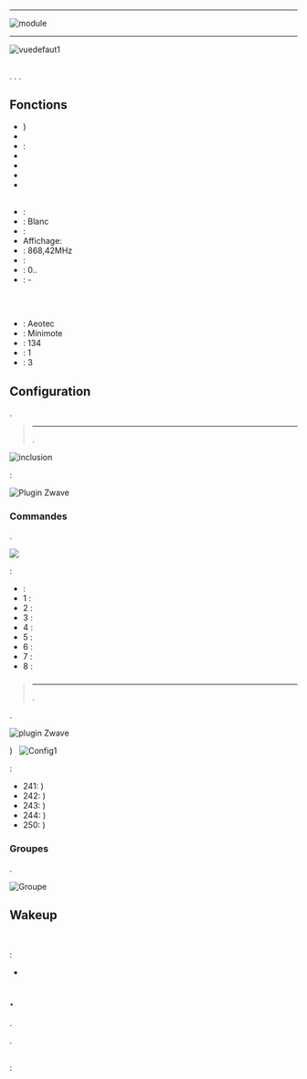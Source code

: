 # 

****

![module](images/aeotec.minimote/module.jpg)

****

![vuedefaut1](images/aeotec.minimote/vuedefaut1.jpg)

## 

. . .

## Fonctions

-   )
-   
-    : 
-   
-   
-   
-   

## 

-    : 
-    : Blanc
-    : 
-   Affichage: 
-    : 868,42MHz
-    : 
-    : 0..
-    : -

## 
 
-    : Aeotec
-    : Minimote
-    : 134
-    : 1
-    : 3

## Configuration

 [](https://doc.jeedom.com/de_DE/plugins/automation%20protocol/openzwave/).

> ****
>
> .

![inclusion](images/aeotec.minimote/inclusion.jpg)

 :

![Plugin Zwave](images/aeotec.minimote/information.jpg)

### Commandes

.

![](images/aeotec.minimote/commandes.jpg)

 :

-    : 
  - 1 : 
  - 2 : 
  - 3 : 
  - 4 : 
  - 5 : 
  - 6 : 
  - 7 : 
  - 8 : 

### 

> ****
>
> .

.

![ plugin Zwave](images/plugin/bouton_configuration.jpg)

)
 
![Config1](images/aeotec.minimote/config1.jpg)

 :

-   241: )
-   242: )
-   243: )
-   244: )
-   250: )

### Groupes

.

![Groupe](images/aeotec.minimote/groupe.jpg)

## Wakeup

 

 :

-   

## .

.

.

## 

 : 
